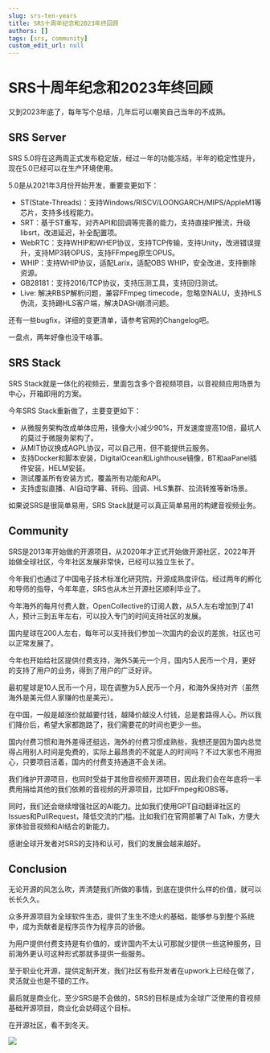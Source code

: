 ```yaml
---
slug: srs-ten-years
title: SRS十周年纪念和2023年终回顾
authors: []
tags: [srs, community]
custom_edit_url: null
---
```


# SRS十周年纪念和2023年终回顾

又到2023年底了，每年写个总结，几年后可以嘲笑自己当年的不成熟。

<!--truncate-->

## SRS Server

SRS 5.0将在这两周正式发布稳定版，经过一年的功能冻结，半年的稳定性提升，现在5.0已经可以在生产环境使用。

5.0是从2021年3月份开始开发，重要变更如下：

* ST(State-Threads)：支持Windows/RISCV/LOONGARCH/MIPS/AppleM1等芯片，支持多线程能力。
* SRT：基于ST重写，对齐API和回调等完善的能力，支持直接IP推流，升级libsrt，改进延迟，补全配置项。
* WebRTC：支持WHIP和WHEP协议，支持TCP传输，支持Unity，改进错误提升，支持MP3转OPUS，支持FFmpeg原生OPUS。
* WHIP：支持WHIP协议，适配Larix，适配OBS WHIP，安全改进，支持删除资源。
* GB28181：支持2016/TCP协议，支持压测工具，支持回归测试。
* Live: 解决RBSP解析问题，兼容FFmpeg timecode，忽略空NALU，支持HLS伪流，支持踢HLS客户端，解决DASH崩溃问题。

还有一些bugfix，详细的变更清单，请参考官网的Changelog吧。

一盘点，两年好像也没干啥事。

## SRS Stack

SRS Stack就是一体化的视频云，里面包含多个音视频项目，以音视频应用场景为中心，开箱即用的方案。

今年SRS Stack重新做了，主要变更如下：

* 从微服务架构改成单体应用，镜像大小减少90%，开发速度提高10倍，最坑人的莫过于微服务架构了。
* 从MIT协议换成AGPL协议，可以自己用，但不能提供云服务。
* 支持Docker和脚本安装，DigitalOcean和Lighthouse镜像，BT和aaPanel插件安装，HELM安装。
* 测试覆盖所有安装方式，覆盖所有功能和API。
* 支持虚拟直播、AI自动字幕、转码、回调、HLS集群、拉流转推等新场景。

如果说SRS是很简单易用，SRS Stack就是可以真正简单易用的构建音视频业务。

## Community

SRS是2013年开始做的开源项目，从2020年才正式开始做开源社区，2022年开始做全球社区，今年社区发展非常快，已经可以独立生长了。

今年我们也通过了中国电子技术标准化研究院，开源成熟度评估。经过两年的孵化和导师的指导，今年年底，SRS也从木兰开源社区顺利毕业了。

今年海外的每月付费人数，OpenCollective的订阅人数，从5人左右增加到了41人，预计三到五年左右，可以投入专门的时间支持社区的发展。

国内星球在200人左右，每年可以支持我们参加一次国内的会议的差旅，社区也可以正常发展了。

今年也开始给社区提供付费支持，海外5美元一个月，国内5人民币一个月，更好的支持了用户的业务，得到了用户的广泛好评。

最初星球是10人民币一个月，现在调整为5人民币一个月，和海外保持对齐（虽然海外是美元但人家赚的也是美元）。

在中国，一般是越涨价就越要付钱，越降价越没人付钱，总是套路得人心。所以我们降价后，希望大家都跑路了，我们需要花的时间也更少一些。

国内付费习惯和海外差得还挺远，海外的付费习惯成熟些，我想还是因为国内总觉得占用别人时间是免费的，实际上最昂贵的不就是人的时间吗？不过大家也不用担心，只要项目活着，国内的付费支持通道不会关闭。

我们维护开源项目，也同时受益于其他音视频开源项目，因此我们会在年底将一半费用捐给其他的我们依赖的音视频的开源项目，比如FFmpeg和OBS等。

同时，我们还会继续增强社区的AI能力。比如我们使用GPT自动翻译社区的Issues和PullRequest，降低交流的门槛。比如我们在官网部署了AI Talk，方便大家体验音视频和AI结合的新能力。

感谢全球开发者对SRS的支持和认可，我们的发展会越来越好。

## Conclusion

无论开源的风怎么吹，弄清楚我们所做的事情，到底在提供什么样的价值，就可以长长久久。

众多开源项目为全球软件生态，提供了生生不熄火的基础，能够参与到整个系统中，成为贡献者是程序员作为程序员的骄傲。

为用户提供付费支持是有价值的，或许国内不太认可那就少提供一些这种服务，目前海外更认可这种形式那就多提供一些服务。

至于职业化开源，提供定制开发，我们社区有些开发者在upwork上已经在做了，灵活就业也是不错的工作。

最后就是商业化，至少SRS是不会做的，SRS的目标是成为全球广泛使用的音视频基础开源项目，商业化会妨碍这个目标。

在开源社区，看不到冬天。

![](https://ossrs.net/gif/v1/sls.gif?site=ossrs.net&path=/lts/blog-zh/2023-12-15-SRS-Ten-Years)

